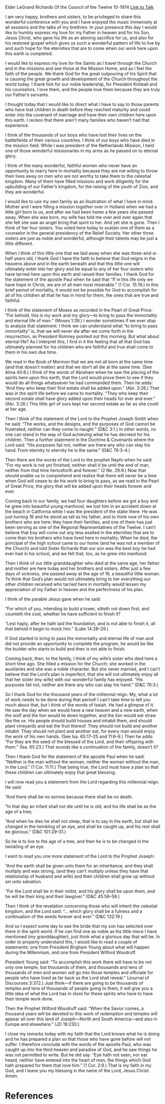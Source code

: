 Elder LeGrand Richards
Of the Council of the Twelve
10-1974
[Link to Talk](https://www.churchofjesuschrist.org/study/general-conference/1974/10/what-after-death?lang=eng)

I am very happy, brothers and sisters, to be privileged to share this wonderful conference with you and I have enjoyed the music immensely at all sessions and the talks of my brethren. In your presence this day I would like to humbly express my love for my Father in heaven and for his Son, Jesus Christ, who gave his life as an atoning sacrifice for us, and also for his restored gospel which gives us such a wonderful pattern of life to live by and such hope for the eternities that are to come when our work here upon this earth is completed.

I would like to express my love for the Saints as I travel through the Church and in the missions and see those at the Mission Home, and as I feel the faith of the people. We thank God for the great outpouring of his Spirit that is causing the great growth and development of the Church throughout the world today. I thank him for our noble leadership, for President Kimball and his counselors. I love them, and the people love them because they are truly our Father’s servants.

I thought today that I would like to direct what I have to say to those parents who have lost children in death before they reached maturity and could enter into the covenant of marriage and have their own children here upon this earth. I reckon that there aren’t many families who haven’t had that experience.

I think of the thousands of our boys who have lost their lives on the battlefields of their various countries. I think of our boys who have died in the mission field. While I was president of the Netherlands Mission, I held one of those wonderful missionaries in my arms as he passed on to eternal glory.

I think of the many wonderful, faithful women who never have an opportunity to marry here in mortality because they are not willing to throw their lives away on men who are not worthy to take them to the celestial kingdom. Many of them have filled missions and work diligently for the upbuilding of our Father’s kingdom, for the raising of the youth of Zion, and they are wonderful.

I would like to use my own family as an illustration of what I have in mind. Mother and I were filling a mission together over in Holland when we had a little girl born to us, and after we had been home a few years she passed away. When she was born, my wife has told me over and over again that she felt she saw an angel bring that spirit to her. And yet she is gone. Then I think of her four sisters. You voted here today to sustain one of them as a counselor in the general presidency of the Relief Society. Her other three sisters are just as noble and wonderful, although their talents may be just a little different.

When I think of this little one that we laid away when she was three-and-a-half years old, I thank God I have the faith to believe that God reigns in the heavens above and in the earth beneath and that this little one will ultimately enter into her glory and be equal to any of her four sisters who have tarried here upon this earth and raised their families. I thank God for the statement of the apostle Paul when he said that “If in this life only we have hope in Christ, we are of all men most miserable.” (1 Cor. 15:19.) In this brief period of mortality, it would not be possible for God to accomplish for all of his children all that he has in mind for them, the ones that are true and faithful.

I think of the statement of Moses as recorded in the Pearl of Great Price: “For behold, this is my work and my glory—to bring to pass the immortality and eternal life of man.” (Moses 1:39.) I wonder sometimes if we ever stop to analyze that statement. I think we can understand what “to bring to pass immortality” is, that we will never die after we come forth in the resurrection, as President Romney pointed out this morning. But what about eternal life? As I interpret this, I find in it the feeling that all that God has ultimately planned for his children who are faithful and true shall come to them in his own due time.

We read in the Book of Mormon that we are not all born at the same time (and that doesn’t matter) and that we don’t all die at the same time. (See Alma 40:8.) I think of the words of Abraham when he saw the placing of the spirits here upon this earth, that the Lord would prove them to see if they would do all things whatsoever he had commanded them. Then he adds: “And they who keep their first estate shall be added upon.” (Abr. 3:26.) That was in the spirit life before we came to mortality. “They who keep their second estate shall have glory added upon their heads for ever and ever.” (Abr. 3:26.) This little girl of ours kept her second estate as far as she could at her age.

Then I think of the statement of the Lord to the Prophet Joseph Smith when he said: “The works, and the designs, and the purposes of God cannot be frustrated, neither can they come to naught.” (D&C 3:1.) In other words, no one can stand in the way of God achieving what he has decreed for his children. Then a further statement in the Doctrine & Covenants where the Lord said: “His purposes fail not, neither are there any who can stay his hand. From eternity to eternity he is the same.” (D&C 76:3–4.)

Then there are the words of the Lord to the prophet Nephi when he said: “For my work is not yet finished; neither shall it be until the end of man, neither from that time henceforth and forever.” (2 Ne. 29:9.) Now that should enable us to comprehend and realize that there will never be a time when God will cease to do his work to bring to pass, as we read in the Pearl of Great Price, the glory that will be added upon their heads forever and ever.

Coming back to our family, we had four daughters before we got a boy and he grew into beautiful young manhood; we lost him in an accident down at the beach in California while I was the president of the stake there. He was just turning 16 and he stood as tall as his father, and to think now of his own brothers who are here: they have their families, and one of them has just been serving as one of the Regional Representatives of the Twelve. I can’t believe that boy will come out any less exalted in the eternities that are to come than his brothers who have lived here in mortality. When he died, the principal of the high school came to our home (and he was not a member of the Church) and told Sister Richards that our son was the best boy he had ever had in his school, and we felt that, too, as he grew into manhood.

Then I think of our little granddaughter who died at the same age; her father and mother are here today and her brothers and sisters. After just a few days of sickness, she passed away at the age of 16, a beautiful little woman. To think that God’s plan would not ultimately bring to her everything our other children received who tarried here in mortality would lessen my appreciation of my Father in heaven and the perfectness of his plan.

I think of the parable Jesus gave when he said:

“For which of you, intending to build a tower, sitteth not down first, and counteth the cost, whether he have sufficient to finish it?

“Lest haply, after he hath laid the foundation, and is not able to finish it, all that behold it begin to mock him.” (Luke 14:28–29.)

If God started to bring to pass the immortality and eternal life of man and did not provide an opportunity to complete the program, he would be like the builder who starts to build and then is not able to finish.

Coming back, then, to the family, I think of my wife’s sister who died here a short time ago. She filled a mission for the Church; she worked in the auxiliaries and she was a noble character. But she never married, and I can’t believe that the Lord’s plan is imperfect, that she will not ultimately enjoy all that her sister (my wife) with our wonderful family has enjoyed. “His purposes fail not, neither are there any who can stay his hand.” (D&C 76:3.)

So I thank God for the thousand years of the millennial reign. My, what a lot of work needs to be done during that period! I can’t take time to tell you much about that, but I think of the words of Isaiah. He had a glimpse of it. He saw the day when we would have a new heaven and a new earth, when the wolf and the lion would lie down together, and the lion would eat straw like the ox. His people should build houses and inhabit them, and should plant vineyards and eat the fruit thereof. They should not build and another inhabit. They should not plant and another eat, for every man would enjoy the work of his own hands. (See Isa. 65:17–25 and 11:6–9.) Then he adds: “For they are the seed of the blessed of the Lord, and their offspring with them.” (Isa. 65:23.) That sounds like a continuation of the family, doesn’t it?

Then I thank God for the statement of the apostle Paul when he said: “Neither is the man without the woman, neither the woman without the man, in the Lord.” (1 Cor. 11:11.) That being true, the Lord must have a plan so that these children can ultimately enjoy that great blessing.

I will now read you a statement from the Lord regarding this millennial reign. He said:

“And there shall be no sorrow because there shall be no death.

“In that day an infant shall not die until he is old; and his life shall be as the age of a tree;

“And when he dies he shall not sleep, that is to say in the earth, but shall be changed in the twinkling of an eye, and shall be caught up, and his rest shall be glorious.” (D&C 101:29–31.)

So he is to live to the age of a tree, and then he is to be changed in the twinkling of an eye.

I want to read you one more statement of the Lord to the Prophet Joseph:



“And the earth shall be given unto them for an inheritance; and they shall multiply and wax strong, (and they can’t multiply unless they have that relationship of husband and wife) and their children shall grow up without sin unto salvation.

“For the Lord shall be in their midst, and his glory shall be upon them, and he will be their king and their lawgiver.” (D&C 45:58–59.)

Then I think of the revelation concerning those who will inherit the celestial kingdom, and the Lord said: “… which glory shall be a fulness and a continuation of the seeds forever and ever.” (D&C 132:19.)

And so I expect some day to see the bride that my son has selected over there in the spirit world. If he can find one as noble as his little niece I have mentioned (my granddaughter), just think what a glorious day that will be. In order to properly understand this, I would like to read a couple of statements: one from President Brigham Young about what will happen during the Millennium, and one from President Wilford Woodruff.

President Young said: “To accomplish this work there will have to be not only one temple, but thousands of them, and thousands and tens of thousands of men and women will go into those temples and officiate for people who have lived as far back as the Lord shall reveal.” (Journal of Discourses 3:372.) Just think—if there are going to be thousands of temples and tens of thousands of people going to them, it will give you a little idea of what the Lord has in store for these spirits who have to have their temple work done.

Then the Prophet Wilford Woodruff said: “When the Savior comes, a thousand years will be devoted to this work of redemption and temples will appear all over this land of Joseph—North and South America—and also in Europe and elsewhere.” (JD 19:230.)

I close my remarks today with my faith that the Lord knows what he is doing and he has prepared a plan so that those who have gone before will not suffer. I therefore conclude with the words of the apostle Paul, who was caught up into the third heaven and paradise of God, and he saw things he was not permitted to write. But he did say: “Eye hath not seen, nor ear heard, neither have entered into the heart of man, the things which God hath prepared for them that love him.” (1 Cor. 2:9.) That is my faith in my God, and I leave you my blessing in the name of the Lord, Jesus Christ. Amen.

# References
